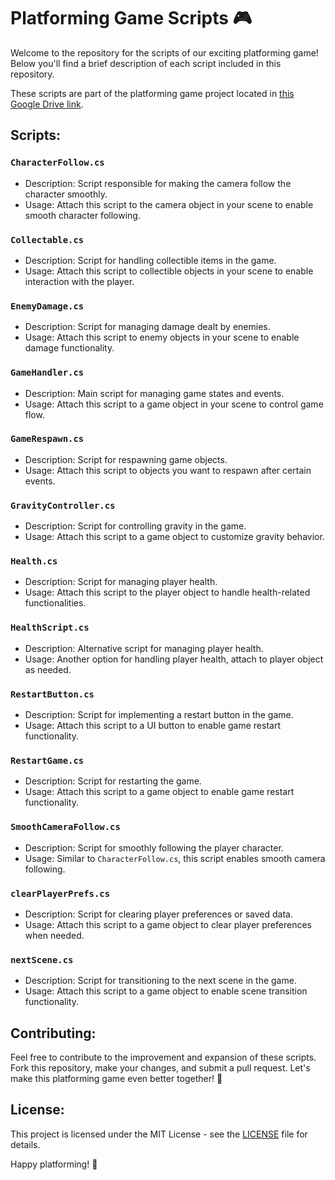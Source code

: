 # Platforming Game Scripts 🎮

Welcome to the repository for the scripts of our exciting platforming game! Below you'll find a brief description of each script included in this repository.

These scripts are part of the platforming game project located in [this Google Drive link]([https://drive.google.com/file/d/1nJgyJwyNkAu0T3LT71zoaww6gerhG9MK/view?usp=drive_link](https://drive.google.com/drive/folders/1e1fEDZ7yjQe5tcdXuyn_0puV74PuYjfi?usp=sharing)).

## Scripts:

### `CharacterFollow.cs`
- Description: Script responsible for making the camera follow the character smoothly.
- Usage: Attach this script to the camera object in your scene to enable smooth character following.

### `Collectable.cs`
- Description: Script for handling collectible items in the game.
- Usage: Attach this script to collectible objects in your scene to enable interaction with the player.

### `EnemyDamage.cs`
- Description: Script for managing damage dealt by enemies.
- Usage: Attach this script to enemy objects in your scene to enable damage functionality.

### `GameHandler.cs`
- Description: Main script for managing game states and events.
- Usage: Attach this script to a game object in your scene to control game flow.

### `GameRespawn.cs`
- Description: Script for respawning game objects.
- Usage: Attach this script to objects you want to respawn after certain events.

### `GravityController.cs`
- Description: Script for controlling gravity in the game.
- Usage: Attach this script to a game object to customize gravity behavior.

### `Health.cs`
- Description: Script for managing player health.
- Usage: Attach this script to the player object to handle health-related functionalities.

### `HealthScript.cs`
- Description: Alternative script for managing player health.
- Usage: Another option for handling player health, attach to player object as needed.

### `RestartButton.cs`
- Description: Script for implementing a restart button in the game.
- Usage: Attach this script to a UI button to enable game restart functionality.

### `RestartGame.cs`
- Description: Script for restarting the game.
- Usage: Attach this script to a game object to enable game restart functionality.

### `SmoothCameraFollow.cs`
- Description: Script for smoothly following the player character.
- Usage: Similar to `CharacterFollow.cs`, this script enables smooth camera following.

### `clearPlayerPrefs.cs`
- Description: Script for clearing player preferences or saved data.
- Usage: Attach this script to a game object to clear player preferences when needed.

### `nextScene.cs`
- Description: Script for transitioning to the next scene in the game.
- Usage: Attach this script to a game object to enable scene transition functionality.

## Contributing:

Feel free to contribute to the improvement and expansion of these scripts. Fork this repository, make your changes, and submit a pull request. Let's make this platforming game even better together! 🤝

## License:

This project is licensed under the MIT License - see the [LICENSE](LICENSE) file for details.

Happy platforming! 🌟
